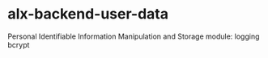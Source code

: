 # alx-backend-user-data
Personal Identifiable Information Manipulation and Storage
module: 
logging
bcrypt